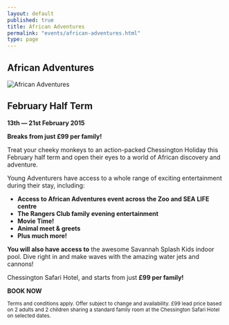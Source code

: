 ```yaml
---
layout: default
published: true
title: African Adventures
permalink: "events/african-adventures.html"
type: page
---
```


## African Adventures

![African Adventures](http://chessingtonholidays.merlinbreaks.co.uk/images/masterChessington/events/banners/chessington-madagascar.png)

## February Half Term
**13th — 21st February 2015**

**Breaks from just £99 per family!**

Treat your cheeky monkeys to an action-packed Chessington Holiday this February half term and open their eyes to a world of African discovery and adventure.

Young Adventurers have access to a whole range of exciting entertainment during their stay, including:
<strong>
<ul>
<li>Access to African Adventures event across the Zoo and SEA LIFE centre</li>	
<li>The Rangers Club family evening entertainment</li>
<li>Movie Time!</li>
<li>Animal meet &amp; greets</li>
<li>Plus much more!</li>
</ul></strong>

**You will also have access to** the awesome Savannah Splash Kids indoor pool. Dive right in and make waves with the amazing water jets and cannons!

Chessington Safari Hotel, and starts from just **£99 per family!**

<strong>BOOK NOW</strong>

<small>Terms and conditions apply. Offer subject to change and availability. £99 lead price based on 2 adults and 2 children sharing a standard family room at the Chessington Safari Hotel on selected dates.</small>